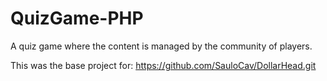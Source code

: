 # QuizGame-PHP

A quiz game where the content is managed by the community of players.

This was the base project for: https://github.com/SauloCav/DollarHead.git
